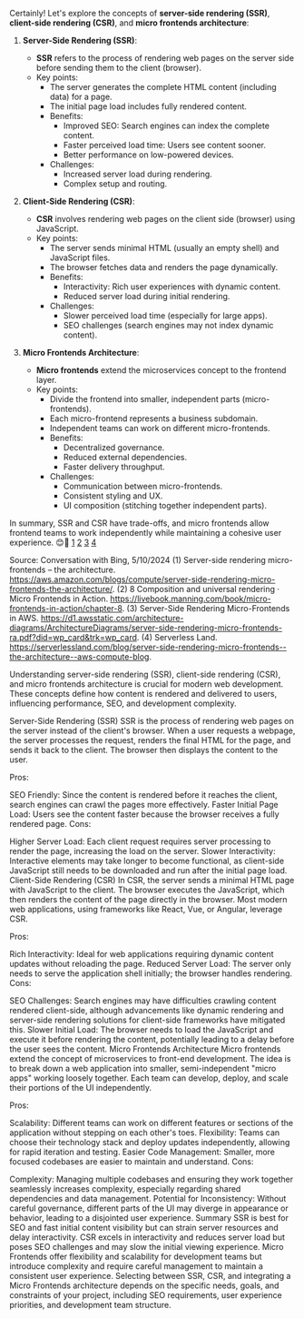 Certainly! Let's explore the concepts of **server-side rendering (SSR)**, **client-side rendering (CSR)**, and **micro frontends architecture**:

1. **Server-Side Rendering (SSR)**:
   - **SSR** refers to the process of rendering web pages on the server side before sending them to the client (browser).
   - Key points:
     - The server generates the complete HTML content (including data) for a page.
     - The initial page load includes fully rendered content.
     - Benefits:
       - Improved SEO: Search engines can index the complete content.
       - Faster perceived load time: Users see content sooner.
       - Better performance on low-powered devices.
     - Challenges:
       - Increased server load during rendering.
       - Complex setup and routing.

2. **Client-Side Rendering (CSR)**:
   - **CSR** involves rendering web pages on the client side (browser) using JavaScript.
   - Key points:
     - The server sends minimal HTML (usually an empty shell) and JavaScript files.
     - The browser fetches data and renders the page dynamically.
     - Benefits:
       - Interactivity: Rich user experiences with dynamic content.
       - Reduced server load during initial rendering.
     - Challenges:
       - Slower perceived load time (especially for large apps).
       - SEO challenges (search engines may not index dynamic content).

3. **Micro Frontends Architecture**:
   - **Micro frontends** extend the microservices concept to the frontend layer.
   - Key points:
     - Divide the frontend into smaller, independent parts (micro-frontends).
     - Each micro-frontend represents a business subdomain.
     - Independent teams can work on different micro-frontends.
     - Benefits:
       - Decentralized governance.
       - Reduced external dependencies.
       - Faster delivery throughput.
     - Challenges:
       - Communication between micro-frontends.
       - Consistent styling and UX.
       - UI composition (stitching together independent parts).

In summary, SSR and CSR have trade-offs, and micro frontends allow frontend teams to work independently while maintaining a cohesive user experience. 😊🚀
[1](https://aws.amazon.com/blogs/compute/server-side-rendering-micro-frontends-the-architecture/)
[2](https://livebook.manning.com/book/micro-frontends-in-action/chapter-8)
[3](https://d1.awsstatic.com/architecture-diagrams/ArchitectureDiagrams/server-side-rendering-micro-frontends-ra.pdf?did=wp_card&trk=wp_card)
[4](https://serverlessland.com/blog/server-side-rendering-micro-frontends--the-architecture--aws-compute-blog)

Source: Conversation with Bing, 5/10/2024
(1) Server-side rendering micro-frontends – the architecture. https://aws.amazon.com/blogs/compute/server-side-rendering-micro-frontends-the-architecture/.
(2) 8 Composition and universal rendering · Micro Frontends in Action. https://livebook.manning.com/book/micro-frontends-in-action/chapter-8.
(3) Server-Side Rendering Micro-Frontends in AWS. https://d1.awsstatic.com/architecture-diagrams/ArchitectureDiagrams/server-side-rendering-micro-frontends-ra.pdf?did=wp_card&trk=wp_card.
(4) Serverless Land. https://serverlessland.com/blog/server-side-rendering-micro-frontends--the-architecture--aws-compute-blog.

Understanding server-side rendering (SSR), client-side rendering (CSR), and micro frontends architecture is crucial for modern web development. These concepts define how content is rendered and delivered to users, influencing performance, SEO, and development complexity.

Server-Side Rendering (SSR)
SSR is the process of rendering web pages on the server instead of the client's browser. When a user requests a webpage, the server processes the request, renders the final HTML for the page, and sends it back to the client. The browser then displays the content to the user.

Pros:

SEO Friendly: Since the content is rendered before it reaches the client, search engines can crawl the pages more effectively.
Faster Initial Page Load: Users see the content faster because the browser receives a fully rendered page.
Cons:

Higher Server Load: Each client request requires server processing to render the page, increasing the load on the server.
Slower Interactivity: Interactive elements may take longer to become functional, as client-side JavaScript still needs to be downloaded and run after the initial page load.
Client-Side Rendering (CSR)
In CSR, the server sends a minimal HTML page with JavaScript to the client. The browser executes the JavaScript, which then renders the content of the page directly in the browser. Most modern web applications, using frameworks like React, Vue, or Angular, leverage CSR.

Pros:

Rich Interactivity: Ideal for web applications requiring dynamic content updates without reloading the page.
Reduced Server Load: The server only needs to serve the application shell initially; the browser handles rendering.
Cons:

SEO Challenges: Search engines may have difficulties crawling content rendered client-side, although advancements like dynamic rendering and server-side rendering solutions for client-side frameworks have mitigated this.
Slower Initial Load: The browser needs to load the JavaScript and execute it before rendering the content, potentially leading to a delay before the user sees the content.
Micro Frontends Architecture
Micro frontends extend the concept of microservices to front-end development. The idea is to break down a web application into smaller, semi-independent "micro apps" working loosely together. Each team can develop, deploy, and scale their portions of the UI independently.

Pros:

Scalability: Different teams can work on different features or sections of the application without stepping on each other's toes.
Flexibility: Teams can choose their technology stack and deploy updates independently, allowing for rapid iteration and testing.
Easier Code Management: Smaller, more focused codebases are easier to maintain and understand.
Cons:

Complexity: Managing multiple codebases and ensuring they work together seamlessly increases complexity, especially regarding shared dependencies and data management.
Potential for Inconsistency: Without careful governance, different parts of the UI may diverge in appearance or behavior, leading to a disjointed user experience.
Summary
SSR is best for SEO and fast initial content visibility but can strain server resources and delay interactivity.
CSR excels in interactivity and reduces server load but poses SEO challenges and may slow the initial viewing experience.
Micro Frontends offer flexibility and scalability for development teams but introduce complexity and require careful management to maintain a consistent user experience.
Selecting between SSR, CSR, and integrating a Micro Frontends architecture depends on the specific needs, goals, and constraints of your project, including SEO requirements, user experience priorities, and development team structure.